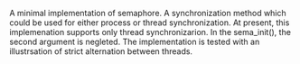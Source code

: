 A minimal implementation of semaphore. A synchronization method which could be used for either process or thread synchronization.
At present, this implemenation supports only thread synchronizarion. In the sema_init(), the second argument is negleted.
The implementation is tested with an illustrsation of strict alternation between threads.
